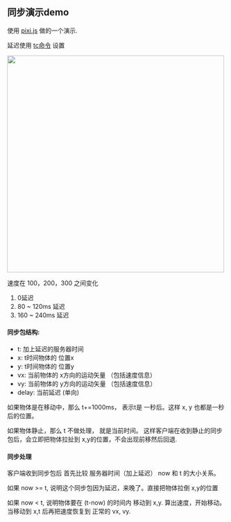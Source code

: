 ## 同步演示demo

使用 [pixi.js](http://www.pixijs.com/) 做的一个演示.

延迟使用 [tc命令](https://wiki.linuxfoundation.org/networking/netem) 设置

<img src="http://77fm2e.com1.z0.glb.clouddn.com/tongbu2.gif" width="500">

速度在 100，200，300 之间变化

1.  0延迟
2.  80 ~ 120ms 延迟
3.  160 ~ 240ms 延迟


#### 同步包结构:

*   t: 加上延迟的服务器时间
*   x: t时间物体的 位置x
*   y: t时间物体的 位置y
*   vx: 当前物体的 x方向的运动矢量 （包括速度信息）
*   vy: 当前物体的 y方向的运动矢量 （包括速度信息）
*   delay: 当前延迟 (单向)

如果物体是在移动中，那么 t+=1000ms， 表示t是 一秒后。这样 x, y 也都是一秒后的位置。

如果物体静止，那么 t 不做处理， 就是当前时间。 这样客户端在收到静止的同步包后，会立即把物体拉扯到 x,y的位置，不会出现前移然后回退.


#### 同步处理

客户端收到同步包后
首先比较 服务器时间（加上延迟） now 和 t 的大小关系。

如果 now >= t, 说明这个同步包因为延迟，来晚了。直接把物体拉倒 x,y的位置

如果 now < t, 说明物体要在 (t-now) 的时间内 移动到 x,y.  算出速度，开始移动。  当移动到 x,t 后再把速度恢复到 正常的 vx, vy.

